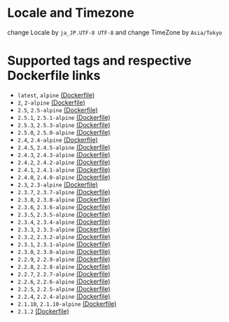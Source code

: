 # Locale and Timezone

change Locale by `ja_JP.UTF-8 UTF-8`
and
change TimeZone by `Asia/Tokyo`

# Supported tags and respective Dockerfile links

* `latest`, `alpine` [(Dockerfile)](https://github.com/gendosu/docker-ruby)
* `2`, `2-alpine` [(Dockerfile)](https://github.com/gendosu/docker-ruby/blob/2)
* `2.5`, `2.5-alpine` [(Dockerfile)](https://github.com/gendosu/docker-ruby/blob/2.5)
* `2.5.1`, `2.5.1-alpine` [(Dockerfile)](https://github.com/gendosu/docker-ruby/blob/2.5.1)
* `2.5.3`, `2.5.3-alpine` [(Dockerfile)](https://github.com/gendosu/docker-ruby/blob/2.5.3)
* `2.5.0`, `2.5.0-alpine` [(Dockerfile)](https://github.com/gendosu/docker-ruby/blob/2.5.0)
* `2.4`, `2.4-alpine` [(Dockerfile)](https://github.com/gendosu/docker-ruby/blob/2.4)
* `2.4.5`, `2.4.5-alpine` [(Dockerfile)](https://github.com/gendosu/docker-ruby/blob/2.4.5)
* `2.4.3`, `2.4.3-alpine` [(Dockerfile)](https://github.com/gendosu/docker-ruby/blob/2.4.3)
* `2.4.2`, `2.4.2-alpine` [(Dockerfile)](https://github.com/gendosu/docker-ruby/blob/2.4.2)
* `2.4.1`, `2.4.1-alpine` [(Dockerfile)](https://github.com/gendosu/docker-ruby/blob/2.4.1)
* `2.4.0`, `2.4.0-alpine` [(Dockerfile)](https://github.com/gendosu/docker-ruby/blob/2.4.0)
* `2.3`, `2.3-alpine` [(Dockerfile)](https://github.com/gendosu/docker-ruby/blob/2.3)
* `2.3.7`, `2.3.7-alpine` [(Dockerfile)](https://github.com/gendosu/docker-ruby/blob/2.3.7)
* `2.3.8`, `2.3.8-alpine` [(Dockerfile)](https://github.com/gendosu/docker-ruby/blob/2.3.8)
* `2.3.6`, `2.3.6-alpine` [(Dockerfile)](https://github.com/gendosu/docker-ruby/blob/2.3.6)
* `2.3.5`, `2.3.5-alpine` [(Dockerfile)](https://github.com/gendosu/docker-ruby/blob/2.3.5)
* `2.3.4`, `2.3.4-alpine` [(Dockerfile)](https://github.com/gendosu/docker-ruby/blob/2.3.4)
* `2.3.3`, `2.3.3-alpine` [(Dockerfile)](https://github.com/gendosu/docker-ruby/blob/2.3.3)
* `2.3.2`, `2.3.2-alpine` [(Dockerfile)](https://github.com/gendosu/docker-ruby/blob/2.3.2)
* `2.3.1`, `2.3.1-alpine` [(Dockerfile)](https://github.com/gendosu/docker-ruby/blob/2.3.1)
* `2.3.0`, `2.3.0-alpine` [(Dockerfile)](https://github.com/gendosu/docker-ruby/blob/2.3.0)
* `2.2.9`, `2.2.9-alpine` [(Dockerfile)](https://github.com/gendosu/docker-ruby/blob/2.2.9)
* `2.2.8`, `2.2.8-alpine` [(Dockerfile)](https://github.com/gendosu/docker-ruby/blob/2.2.8)
* `2.2.7`, `2.2.7-alpine` [(Dockerfile)](https://github.com/gendosu/docker-ruby/blob/2.2.7)
* `2.2.6`, `2.2.6-alpine` [(Dockerfile)](https://github.com/gendosu/docker-ruby/blob/2.2.6)
* `2.2.5`, `2.2.5-alpine` [(Dockerfile)](https://github.com/gendosu/docker-ruby/blob/2.2.5)
* `2.2.4`, `2.2.4-alpine` [(Dockerfile)](https://github.com/gendosu/docker-ruby/blob/2.2.4)
* `2.1.10`, `2.1.10-alpine` [(Dockerfile)](https://github.com/gendosu/docker-ruby/blob/2.1.10)
* `2.1.2` [(Dockerfile)](https://github.com/gendosu/docker-ruby/blob/2.1.2)
